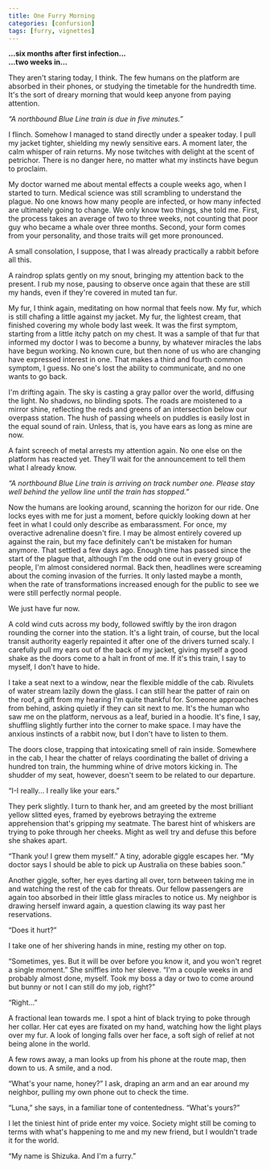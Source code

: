 ```yaml
---
title: One Furry Morning
categories: [confursion]
tags: [furry, vignettes]
---
```


**...six months after first infection...**  
**...two weeks in...**

They aren't staring today, I think. The few humans on the platform are absorbed
in their phones, or studying the timetable for the hundredth time. It's the sort
of dreary morning that would keep anyone from paying attention.

*“A northbound Blue Line train is due in five minutes.”*

I flinch. Somehow I managed to stand directly under a speaker today. I pull my
jacket tighter, shielding my newly sensitive ears. A moment later, the calm
whisper of rain returns. My nose twitches with delight at the scent of
petrichor. There is no danger here, no matter what my instincts have begun to
proclaim.

My doctor warned me about mental effects a couple weeks ago, when I started to
turn. Medical science was still scrambling to understand the plague. No one
knows how many people are infected, or how many infected are ultimately going to
change. We only know two things, she told me. First, the process takes an
average of two to three weeks, not counting that poor guy who became a whale
over three months. Second, your form comes from your personality, and those
traits will get more pronounced.

A small consolation, I suppose, that I was already practically a rabbit before
all this.

<!--more-->

A raindrop splats gently on my snout, bringing my attention back to the present.
I rub my nose, pausing to observe once again that these are still my hands, even
if they're covered in muted tan fur.

My fur, I think again, meditating on how normal that feels now. My fur, which is
still chafing a little against my jacket. My fur, the lightest cream, that
finished covering my whole body last week. It was the first symptom, starting
from a little itchy patch on my chest. It was a sample of that fur that informed
my doctor I was to become a bunny, by whatever miracles the labs have begun
working. No known cure, but then none of us who are changing have expressed
interest in one. That makes a third and fourth common symptom, I guess. No one's
lost the ability to communicate, and no one wants to go back.

I'm drifting again. The sky is casting a gray pallor over the world, diffusing
the light. No shadows, no blinding spots. The roads are moistened to a mirror
shine, reflecting the reds and greens of an intersection below our overpass
station. The hush of passing wheels on puddles is easily lost in the equal sound
of rain. Unless, that is, you have ears as long as mine are now.

A faint screech of metal arrests my attention again. No one else on the platform
has reacted yet. They'll wait for the announcement to tell them what I already
know.

*“A northbound Blue Line train is arriving on track number one. Please stay well
behind the yellow line until the train has stopped.”*

Now the humans are looking around, scanning the horizon for our ride. One locks
eyes with me for just a moment, before quickly looking down at her feet in what
I could only describe as embarassment. For once, my overactive adrenaline
doesn't fire. I may be almost entirely covered up against the rain, but my face
definitely can't be mistaken for human anymore. That settled a few days ago.
Enough time has passed since the start of the plague that, although I'm the odd
one out in every group of people, I'm almost considered normal. Back then,
headlines were screaming about the coming invasion of the furries. It only
lasted maybe a month, when the rate of transformations increased enough for the
public to see we were still perfectly normal people.

We just have fur now.

A cold wind cuts across my body, followed swiftly by the iron dragon rounding
the corner into the station. It's a light train, of course, but the local
transit authority eagerly repainted it after one of the drivers turned scaly. I
carefully pull my ears out of the back of my jacket, giving myself a good shake
as the doors come to a halt in front of me. If it's this train, I say to myself,
I don't have to hide.

I take a seat next to a window, near the flexible middle of the cab. Rivulets of
water stream lazily down the glass. I can still hear the patter of rain on the
roof, a gift from my hearing I'm quite thankful for. Someone approaches from
behind, asking quietly if they can sit next to me. It's the human who saw me on
the platform, nervous as a leaf, buried in a hoodie. It's fine, I say, shuffling
slightly further into the corner to make space. I may have the anxious instincts
of a rabbit now, but I don't have to listen to them.

The doors close, trapping that intoxicating smell of rain inside. Somewhere in
the cab, I hear the chatter of relays coordinating the ballet of driving a
hundred ton train, the humming whine of drive motors kicking in. The shudder of
my seat, however, doesn't seem to be related to our departure.

“I-I really... I really like your ears.”

They perk slightly. I turn to thank her, and am greeted by the most brilliant
yellow slitted eyes, framed by eyebrows betraying the extreme apprehension
that's gripping my seatmate. The barest hint of whiskers are trying to poke
through her cheeks. Might as well try and defuse this before she shakes apart.

“Thank you! I grew them myself.” A tiny, adorable giggle escapes her. “My doctor
says I should be able to pick up Australia on these babies soon.”

Another giggle, softer, her eyes darting all over, torn between taking me in and
watching the rest of the cab for threats. Our fellow passengers are again too
absorbed in their little glass miracles to notice us. My neighbor is drawing
herself inward again, a question clawing its way past her reservations.

“Does it hurt?”

I take one of her shivering hands in mine, resting my other on top.

“Sometimes, yes. But it will be over before you know it, and you won't regret a
single moment.” She sniffles into her sleeve. “I'm a couple weeks in and
probably almost done, myself. Took my boss a day or two to come around but bunny
or not I can still do my job, right?”

“Right...”

A fractional lean towards me. I spot a hint of black trying to poke through her
collar. Her cat eyes are fixated on my hand, watching how the light plays over
my fur. A look of longing falls over her face, a soft sigh of relief at not
being alone in the world.

A few rows away, a man looks up from his phone at the route map, then down to
us. A smile, and a nod.

“What's your name, honey?” I ask, draping an arm and an ear around my neighbor,
pulling my own phone out to check the time.

“Luna,” she says, in a familiar tone of contentedness. “What's yours?”

I let the tiniest hint of pride enter my voice. Society might still be coming to
terms with what's happening to me and my new friend, but I wouldn't trade it for
the world.

“My name is Shizuka. And I'm a furry.”